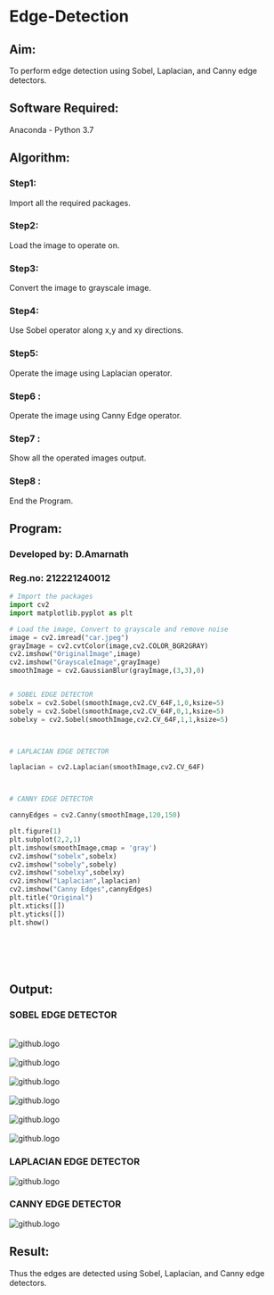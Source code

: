 # Edge-Detection
## Aim:
To perform edge detection using Sobel, Laplacian, and Canny edge detectors.

## Software Required:
Anaconda - Python 3.7

## Algorithm:
### Step1:
Import all the required packages.


### Step2:
Load the image to operate on.

### Step3:
Convert the image to grayscale image.

### Step4:
Use Sobel operator along x,y and xy directions.

### Step5:
Operate the image using Laplacian operator.

### Step6 :
Operate the image using Canny Edge operator.

### Step7 :
Show all the operated images output.

### Step8 :
End the Program.

 
## Program:
### Developed by: D.Amarnath
### Reg.no: 212221240012

``` Python
# Import the packages
import cv2
import matplotlib.pyplot as plt

# Load the image, Convert to grayscale and remove noise
image = cv2.imread("car.jpeg")
grayImage = cv2.cvtColor(image,cv2.COLOR_BGR2GRAY)
cv2.imshow("OriginalImage",image)
cv2.imshow("GrayscaleImage",grayImage)
smoothImage = cv2.GaussianBlur(grayImage,(3,3),0)


# SOBEL EDGE DETECTOR
sobelx = cv2.Sobel(smoothImage,cv2.CV_64F,1,0,ksize=5)
sobely = cv2.Sobel(smoothImage,cv2.CV_64F,0,1,ksize=5)
sobelxy = cv2.Sobel(smoothImage,cv2.CV_64F,1,1,ksize=5)



# LAPLACIAN EDGE DETECTOR

laplacian = cv2.Laplacian(smoothImage,cv2.CV_64F)



# CANNY EDGE DETECTOR

cannyEdges = cv2.Canny(smoothImage,120,150)

plt.figure(1)
plt.subplot(2,2,1)
plt.imshow(smoothImage,cmap = 'gray')
cv2.imshow("sobelx",sobelx)
cv2.imshow("sobely",sobely)
cv2.imshow("sobelxy",sobelxy)
cv2.imshow("Laplacian",laplacian)
cv2.imshow("Canny Edges",cannyEdges)
plt.title("Original")
plt.xticks([])
plt.yticks([])
plt.show()







```
## Output:
### SOBEL EDGE DETECTOR
<br>![github.logo](pup.png)<br>
<br>![github.logo](org.png)<br>
<br>![github.logo](gray.png)<br>
<br>![github.logo](sobxy.png)<br>
<br>![github.logo](sobx.png)<br>
<br>![github.logo](soby.png)<br>

### LAPLACIAN EDGE DETECTOR
![github.logo](lap.png)

### CANNY EDGE DETECTOR
![github.logo](canny.png)

## Result:
Thus the edges are detected using Sobel, Laplacian, and Canny edge detectors.
